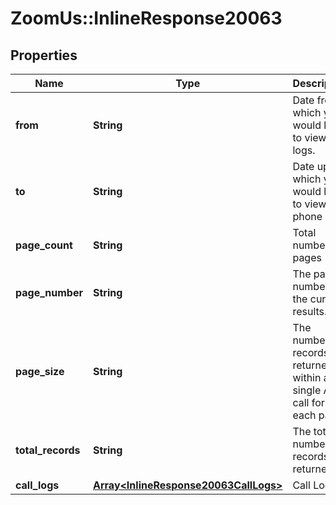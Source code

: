 # ZoomUs::InlineResponse20063

## Properties
Name | Type | Description | Notes
------------ | ------------- | ------------- | -------------
**from** | **String** | Date from which you would like to view the logs. | [optional] 
**to** | **String** | Date up to which you would like to view the phone log. | [optional] 
**page_count** | **String** | Total number of pages | [optional] 
**page_number** | **String** | The page number of the current results. | [optional] 
**page_size** | **String** | The number of records returned within a single API call for each page. | [optional] 
**total_records** | **String** | The total number of records returned. | [optional] 
**call_logs** | [**Array&lt;InlineResponse20063CallLogs&gt;**](InlineResponse20063CallLogs.md) | Call Log | [optional] 


